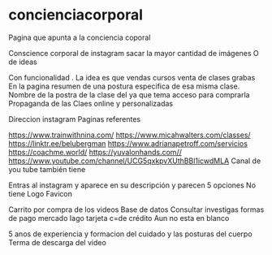 # concienciacorporal
Pagina que apunta a la conciencia coporal

Conscience corporal de instagram sacar la mayor cantidad de imágenes
O de ideas



Con funcionalidad . La idea es que vendas cursos venta de clases grabas
 En la pagina resumen de una postura especifica de esa misma clase. Nombre de la postra de la clase del  ya que tema acceso para comprarla
Propaganda de las Claes online y personalizadas

Direccion instagram
Paginas referentes


https://www.trainwithnina.com/
https://www.micahwalters.com/classes/
https://linktr.ee/belubergman
https://www.adrianapetroff.com/servicios
https://coachme.world/
https://yuvalonhands.com//
https://www.youtube.com/channel/UCG5qxkpvXUthBBl1icwdMLA
Canal de you tube también tiene


Entras al instagram y aparece en su descripción y parecen 5 opciones
 No tiene
Logo
Favicon


Carrito por compra de los videos
Base de datos
Consultar investigas formas de pago mercado Iago tarjeta c=de crédito
Aun no esta en blanco



5 anos de experiencia  y formacion del cuidado  y las posturas del cuerpo
Terma de descarga del video
